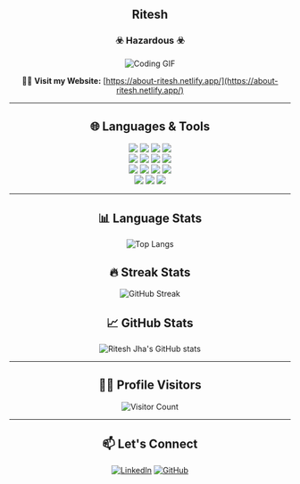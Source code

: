<div align="center">

## Ritesh  
### ☣️ Hazardous ☣️
  
![Coding GIF](https://i.redd.it/n8agw6z2smyb1.gif)

🧑‍💻 **Visit my Website:** [https://about-ritesh.netlify.app/](https://about-ritesh.netlify.app/)

---

## 🌐 Languages & Tools
<div>
    <img src="https://img.shields.io/badge/HTML-5C2D91?style=for-the-badge&logo=html5&logoColor=white" />
    <img src="https://img.shields.io/badge/CSS-000000?style=for-the-badge&logo=css3&logoColor=white" />
    <img src="https://img.shields.io/badge/JavaScript-F7DF1E?style=for-the-badge&logo=javascript&logoColor=black" />
    <img src="https://img.shields.io/badge/React-61DAFB?style=for-the-badge&logo=react&logoColor=black" />
</div>
<div>
    <img src="https://img.shields.io/badge/Node.js-339933?style=for-the-badge&logo=node.js&logoColor=white" />
    <img src="https://img.shields.io/badge/MongoDB-47A248?style=for-the-badge&logo=mongodb&logoColor=white" />
    <img src="https://img.shields.io/badge/C++-00599C?style=for-the-badge&logo=cplusplus&logoColor=white" />
    <img src="https://img.shields.io/badge/C-00599C?style=for-the-badge&logo=c&logoColor=white" />
</div>
<div>
    <img src="https://img.shields.io/badge/Python-3776AB?style=for-the-badge&logo=python&logoColor=white" />
    <img src="https://img.shields.io/badge/Java-007396?style=for-the-badge&logo=java&logoColor=white" />
    <img src="https://img.shields.io/badge/PugJS-ff8f00?style=for-the-badge&logo=pug&logoColor=white" />
    <img src="https://img.shields.io/badge/ExpressJS-000000?style=for-the-badge&logo=express&logoColor=white" />
</div>
<div>
    <img src="https://img.shields.io/badge/Firebase-FFCA28?style=for-the-badge&logo=firebase&logoColor=black" />
    <img src="https://img.shields.io/badge/Postman-F76935?style=for-the-badge&logo=postman&logoColor=white" />
    <img src="https://img.shields.io/badge/Kali%20Linux-557C94?style=for-the-badge&logo=kali-linux&logoColor=white" />
</div>

---

## 📊 Language Stats
![Top Langs](https://github-readme-stats.vercel.app/api/top-langs/?username=RiteshJha912&layout=compact&theme=dark)

## 🔥 Streak Stats
![GitHub Streak](https://github-readme-streak-stats.herokuapp.com/?user=RiteshJha912&theme=dark)

## 📈 GitHub Stats
![Ritesh Jha's GitHub stats](https://github-readme-stats.vercel.app/api?username=RiteshJha912&show_icons=true&hide_title=true&hide=prs&count_private=true&theme=dark)  

---

## 🧑‍💻 Profile Visitors
![Visitor Count](https://komarev.com/ghpvc/?username=RiteshJha912&color=blue&style=flat-square)

---

## 📫 Let's Connect
[![LinkedIn](https://img.shields.io/badge/LinkedIn-0077B5?style=for-the-badge&logo=linkedin&logoColor=white)](https://www.linkedin.com/in/ritesh-jha-aa490a286/)
[![GitHub](https://img.shields.io/badge/GitHub-181717?style=for-the-badge&logo=github&logoColor=white)](https://github.com/RiteshJha912)

</div>
